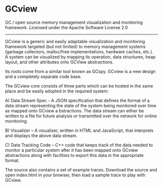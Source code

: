 GCview
======

GC / open source memory management visualization and monitoring framework.
Licensed under the Apache Software License 2.0

---

GCview is a generic and easily adaptable visualization and monitoring 
framework targeted (but not limited) to memory management systems 
(garbage collectors, malloc/free implementations, hardware caches, etc.).  
A  system can be visualized by mapping its operation, data structures, heap 
layout, and other attributes onto GCView abstractions.

Its roots come from a similar tool known as GCspy. GCview is a new design 
and a completely separate code base.

The GCview core consists of three parts which can be hosted in the same place 
and be easily adopted in the required system:

A) Data Stream Spec - A JSON specification that defines the format of a data stream 
representing the state of the system being monitored over time as mapped onto GCview a
bstractions. The data stream can either be written to a file for future analysis or 
transmitted over the network for online monitoring.

B) Visualizer – A visualizer, written in HTML and JavaScript, that interprets and 
displays the above data stream.

C) Data Tracking Code – C++ code that keeps track of the data needed to monitor a 
particular system after it has been mapped onto GCview abstractions along with 
facilities to export this data in the  appropriate format.

The source also contains a set of example traces. Download the source and open index.html 
in your browser, then load a sample trace to play with GCview.
